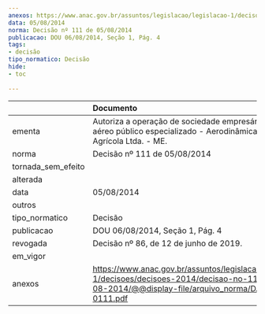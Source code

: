 ```yaml
---
anexos: https://www.anac.gov.br/assuntos/legislacao/legislacao-1/decisoes/decisoes-2014/decisao-no-111-de-05-08-2014/@@display-file/arquivo_norma/DA2014-0111.pdf
data: 05/08/2014
norma: Decisão nº 111 de 05/08/2014
publicacao: DOU 06/08/2014, Seção 1, Pág. 4
tags:
- decisão
tipo_normatico: Decisão
hide: 
- toc 
 
---
```


|                    | Documento                                                                                                                                                 |
|:-------------------|:----------------------------------------------------------------------------------------------------------------------------------------------------------|
| ementa             | Autoriza a operação de sociedade empresária de serviço aéreo público especializado - Aerodinâmica Aviação Agrícola Ltda. - ME.                            |
| norma              | Decisão nº 111 de 05/08/2014                                                                                                                              |
| tornada_sem_efeito |                                                                                                                                                           |
| alterada           |                                                                                                                                                           |
| data               | 05/08/2014                                                                                                                                                |
| outros             |                                                                                                                                                           |
| tipo_normatico     | Decisão                                                                                                                                                   |
| publicacao         | DOU 06/08/2014, Seção 1, Pág. 4                                                                                                                           |
| revogada           | Decisão nº 86, de 12 de junho de 2019.                                                                                                                    |
| em_vigor           |                                                                                                                                                           |
| anexos             | https://www.anac.gov.br/assuntos/legislacao/legislacao-1/decisoes/decisoes-2014/decisao-no-111-de-05-08-2014/@@display-file/arquivo_norma/DA2014-0111.pdf |